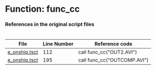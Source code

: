 # Function: func_cc
### References in the original script files

#

| File | Line Number | Reference code |
| --- | --- | --- |
| [e_onship.tsct](../../../out/e_onship.tsct#L112) | 112 | call func_cc("OUT2.AVI") |
| [e_onship.tsct](../../../out/e_onship.tsct#L195) | 195 | call func_cc("OUTCOMP.AVI") |
